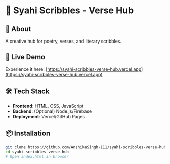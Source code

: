 # 📝 Syahi Scribbles - Verse Hub  


## 🌟 About  
A creative hub for poetry, verses, and literary scribbles.



## 🚀 Live Demo  
Experience it here: [https://syahi-scribbles-verse-hub.vercel.app](https://syahi-scribbles-verse-hub.vercel.app)  

## 🛠️ Tech Stack  
- **Frontend**: HTML, CSS, JavaScript  
- **Backend**: (Optional) Node.js/Firebase  
- **Deployment**: Vercel/GitHub Pages  

## 📦 Installation  
```bash
git clone https://github.com/AnshikaSingh-111/syahi-scribbles-verse-hub.git
cd syahi-scribbles-verse-hub
# Open index.html in browser
